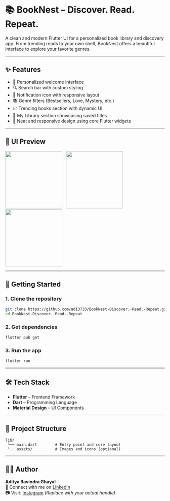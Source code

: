 
# 📚 BookNest – Discover. Read. Repeat.

A clean and modern Flutter UI for a personalized book library and discovery app. From trending reads to your own shelf, BookNest offers a beautiful interface to explore your favorite genres.

---

## ✨ Features

- 👋 Personalized welcome interface
- 🔍 Search bar with custom styling
- 🔔 Notification icon with responsive layout
- 📚 Genre filters (Bestsellers, Love, Mystery, etc.)
- 📈 Trending books section with dynamic UI
- 📖 My Library section showcasing saved titles
- 🎨 Neat and responsive design using core Flutter widgets

---

## 📸 UI Preview

<img src="https://m.media-amazon.com/images/I/41xTBkCMCZL._SY445_SX342_.jpg" width="180"> &nbsp;
<img src="https://m.media-amazon.com/images/I/81GI-pqshEL._SY425_.jpg" width="180"> &nbsp;
<img src="https://m.media-amazon.com/images/I/41HxQfPYJGL._SY445_SX342_.jpg" width="180">

---

## 🚀 Getting Started

### 1. Clone the repository
```bash
git clone https://github.com/adi3733/BookNest-Discover.-Read.-Repeat.git
cd BookNest-Discover.-Read.-Repeat
```

### 2. Get dependencies
```bash
flutter pub get
```

### 3. Run the app
```bash
flutter run
```

---

## 🛠️ Tech Stack

- **Flutter** – Frontend Framework  
- **Dart** – Programming Language  
- **Material Design** – UI Components

---

## 📂 Project Structure

```
lib/
 └── main.dart        # Entry point and core layout
 └── assets/          # Images and icons (optional)
```

---

## 🙋‍♂️ Author

**Aditya Ravindra Ghayal**  
📧 Connect with me on [LinkedIn](https://www.linkedin.com/in/aditya-ghayal-7636ba318/)  
📷 Visit: [Instagram](https://www.instagram.com/adi_.3733) *(Replace with your actual handle)*
